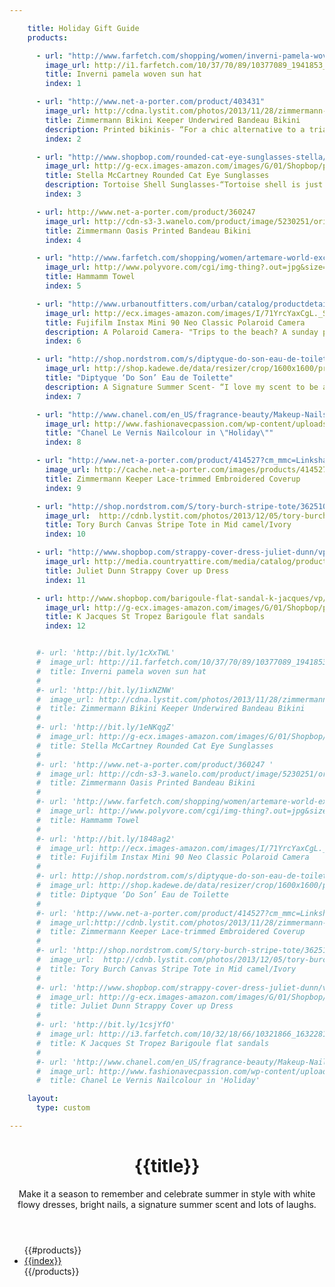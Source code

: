 ```yaml
---

    title: Holiday Gift Guide
    products:

      - url: "http://www.farfetch.com/shopping/women/inverni-pamela-woven-sun-hat-item-10377089.aspx?storeid=9319"
        image_url: http://i1.farfetch.com/10/37/70/89/10377089_1941853_800.jpg
        title: Inverni pamela woven sun hat
        index: 1

      - url: "http://www.net-a-porter.com/product/403431"
        image_url: http://cdna.lystit.com/photos/2013/11/28/zimmermann-blue-keeper-underwired-bandeau-bikini-product-1-15366870-733970995_large_flex.jpeg
        title: Zimmermann Bikini Keeper Underwired Bandeau Bikini
        description: Printed bikinis- “For a chic alternative to a triangle string bikini, opt for a bandeau style top. These beautifully printed bow bandeau bikini’s from Zimmermann are a simple yet stylish print to embrace the summer vibes.” -- Aubrey from TheLoveAssembly
        index: 2

      - url: "http://www.shopbop.com/rounded-cat-eye-sunglasses-stella/vp/v=1/845524441959527.htm"
        image_url: http://g-ecx.images-amazon.com/images/G/01/Shopbop/p/pcs/products/stela/stela2014122552/stela2014122552_q3_1-0.jpg
        title: Stella McCartney Rounded Cat Eye Sunglasses
        description: Tortoise Shell Sunglasses-“Tortoise shell is just as neutral as black. Pairing them back with your wardrobe is as easy as a pair of black sunglasses, only they add a hint of subtle cool.” -- Aubrey from TheLoveAssembly
        index: 3

      - url: http://www.net-a-porter.com/product/360247
        image_url: http://cdn-s3-3.wanelo.com/product/image/5230251/original.jpg
        title: Zimmermann Oasis Printed Bandeau Bikini
        index: 4

      - url: "http://www.farfetch.com/shopping/women/artemare-world-exclusive-hammam-towel-item-10562310.aspx?storeid=9352"
        image_url: http://www.polyvore.com/cgi/img-thing?.out=jpg&size=l&tid=96770507
        title: Hammamm Towel
        index: 5

      - url: "http://www.urbanoutfitters.com/urban/catalog/productdetail.jsp?id=30664908"
        image_url: http://ecx.images-amazon.com/images/I/71YrcYaxCgL._SL1500_.jpg
        title: Fujifilm Instax Mini 90 Neo Classic Polaroid Camera
        description: A Polaroid Camera- "Trips to the beach? A sunday picnic for lunch.? The new Instax Mini 90 by Fuji doesn't only look stylish but is the perfect companion to take along to all your summer soirees and adventures. With new features like double exposure, macro mode and high performance flash, every kind of photographer can snap memories creatively and have them developed in an instant." -- Aubrey from TheLoveAssembly
        index: 6

      - url: "http://shop.nordstrom.com/s/diptyque-do-son-eau-de-toilette/3317810"
        image_url: http://shop.kadewe.de/data/resizer/crop/1600x1600/products/dosonedt50_original.jpg
        title: "Diptyque ‘Do Son’ Eau de Toilette"
        description: A Signature Summer Scent- “I love my scent to be a reflection of each season. For the cooler months - a warm, slightly masculine scent and in the warmer months - fresh, floral and light.” -- Aubrey from TheLoveAssembly
        index: 7

      - url: "http://www.chanel.com/en_US/fragrance-beauty/Makeup-Nails-LE-VERNIS-89314"
        image_url: http://www.fashionavecpassion.com/wp-content/uploads/2012/05/Chanel-Summer-2012-Le-Vernis-Nail-Colour.jpg
        title: "Chanel Le Vernis Nailcolour in \"Holiday\""
        index: 8

      - url: "http://www.net-a-porter.com/product/414527?cm_mmc=LinkshareUK-_-QFGLnEolOWg-_-Custom-_-LinkBuilder&siteID=QFGLnEolOWg-Z7avHiLd2KoXwB.7lVFIPw"
        image_url: http://cache.net-a-porter.com/images/products/414527/414527_in_pp.jpg
        title: Zimmermann Keeper Lace-trimmed Embroidered Coverup
        index: 9

      - url: "http://shop.nordstrom.com/S/tory-burch-stripe-tote/3625101?origin=keywordsearch"
        image_url:  http://cdnb.lystit.com/photos/2013/12/05/tory-burch-mid-camel-ivory-stripe-tote-product-1-15928422-888107185_large_flex.jpeg
        title: Tory Burch Canvas Stripe Tote in Mid camel/Ivory
        index: 10

      - url: "http://www.shopbop.com/strappy-cover-dress-juliet-dunn/vp/v=1/1562519778.htm?folderID=2534374302072409&fm=other-shopbysize&colorId=10784"
        image_url: http://media.countryattire.com/media/catalog/product/cache/1/small_image/200x246/9df78eab33525d08d6e5fb8d27136e95/j/u/juliett-dunn-cotton-camisole-dress-7032---white-gold-1.jpg
        title: Juliet Dunn Strappy Cover up Dress
        index: 11

      - url: http://www.shopbop.com/barigoule-flat-sandal-k-jacques/vp/v=1/1582599501.htm?fm=search-shopbysize
        image_url: http://g-ecx.images-amazon.com/images/G/01/Shopbop/p/pcs/products/kjaqu/kjaqu4003916680/kjaqu4003916680_q3_1-0.jpg
        title: K Jacques St Tropez Barigoule flat sandals
        index: 12


      #- url: 'http://bit.ly/1cXxTWL'
      #  image_url: http://i1.farfetch.com/10/37/70/89/10377089_1941853_800.jpg
      #  title: Inverni pamela woven sun hat
      #
      #- url: 'http://bit.ly/1ixNZNW'
      #  image_url: http://cdna.lystit.com/photos/2013/11/28/zimmermann-blue-keeper-underwired-bandeau-bikini-product-1-15366870-733970995_large_flex.jpeg
      #  title: Zimmermann Bikini Keeper Underwired Bandeau Bikini
      #
      #- url: 'http://bit.ly/1eNKqgZ'
      #  image_url: http://g-ecx.images-amazon.com/images/G/01/Shopbop/p/pcs/products/stela/stela2014122552/stela2014122552_q3_1-0.jpg
      #  title: Stella McCartney Rounded Cat Eye Sunglasses
      #
      #- url: 'http://www.net-a-porter.com/product/360247 '
      #  image_url: http://cdn-s3-3.wanelo.com/product/image/5230251/original.jpg
      #  title: Zimmermann Oasis Printed Bandeau Bikini
      #
      #- url: 'http://www.farfetch.com/shopping/women/artemare-world-exclusive-hammam-towel-item-10562310.aspx?storeid=9352'
      #  image_url: http://www.polyvore.com/cgi/img-thing?.out=jpg&size=l&tid=96770507
      #  title: Hammamm Towel
      #
      #- url: 'http://bit.ly/1848ag2'
      #  image_url: http://ecx.images-amazon.com/images/I/71YrcYaxCgL._SL1500_.jpg
      #  title: Fujifilm Instax Mini 90 Neo Classic Polaroid Camera
      #
      #- url: http://shop.nordstrom.com/s/diptyque-do-son-eau-de-toilette/3317810
      #  image_url: http://shop.kadewe.de/data/resizer/crop/1600x1600/products/dosonedt50_original.jpg
      #  title: Diptyque ‘Do Son’ Eau de Toilette
      #
      #- url: 'http://www.net-a-porter.com/product/414527?cm_mmc=LinkshareUK-_-QFGLnEolOWg-_-Custom-_-LinkBuilder&siteID=QFGLnEolOWg-Z7avHiLd2KoXwB.7lVFIPw '
      #  image_url:http://cdnb.lystit.com/photos/2013/11/28/zimmermann-white-keeper-lacetrimmed-embroidered-cotton-coverup-product-1-15366779-706705450_large_flex.jpeg
      #  title: Zimmermann Keeper Lace-trimmed Embroidered Coverup
      #
      #- url: 'http://shop.nordstrom.com/S/tory-burch-stripe-tote/3625101?origin=keywordsearch'
      #  image_url:  http://cdnb.lystit.com/photos/2013/12/05/tory-burch-mid-camel-ivory-stripe-tote-product-1-15928422-888107185_large_flex.jpeg
      #  title: Tory Burch Canvas Stripe Tote in Mid camel/Ivory
      #
      #- url: 'http://www.shopbop.com/strappy-cover-dress-juliet-dunn/vp/v=1/1562519778.htm?folderID=2534374302072409&fm=other-shopbysize&colorId=10784 '
      #  image_url: http://g-ecx.images-amazon.com/images/G/01/Shopbop/p/pcs/products/jdunn/jdunn3000810784/jdunn3000810784_q3_1-0.jpg
      #  title: Juliet Dunn Strappy Cover up Dress
      #
      #- url: 'http://bit.ly/1csjYfO'
      #  image_url: http://i3.farfetch.com/10/32/18/66/10321866_1632281_800.jpg
      #  title: K Jacques St Tropez Barigoule flat sandals
      #
      #- url: 'http://www.chanel.com/en_US/fragrance-beauty/Makeup-Nails-LE-VERNIS-89314'
      #  image_url: http://www.fashionavecpassion.com/wp-content/uploads/2012/05/Chanel-Summer-2012-Le-Vernis-Nail-Colour.jpg
      #  title: Chanel Le Vernis Nailcolour in 'Holiday'

    layout:
      type: custom

---
```

<div class="content">
  <header>
    <h1 class="title">{{title}}</h1>
    <div class="description">
      Make it a season to remember and celebrate summer in style with white flowy  dresses, bright nails, a signature summer scent and lots of laughs.
    </div>
  </header>
  <ul id="story7-products">
    {{#products}}
      <li>
        <a href="{{url}}" class="hotspot product" title="{{title}}" data-track="hotspot:click" >
          <div class="image" style="background-image:url('{{image_url}}')"></div>
          <span class="tag">{{index}}</span>
        </a>
      </li>
    {{/products}}
  </ul>
</div>

